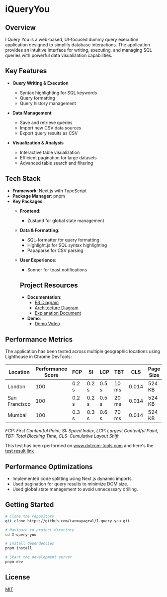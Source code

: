 # iQueryYou

## Overview
I Query You is a web-based, UI-focused dummy query execution application designed to simplify database interactions. The application provides an intuitive interface for writing, executing, and managing SQL queries with powerful data visualization capabilities.

## Key Features
- **Query Writing & Execution**
    - Syntax highlighting for SQL keywords
    - Query formatting
    - Query history management

- **Data Management**
    - Save and retrieve queries
    - Import new CSV data sources
    - Export query results as CSV

- **Visualization & Analysis**
    - Interactive table visualization
    - Efficient pagination for large datasets
    - Advanced table search and filtering

## Tech Stack
- **Framework**: Next.js with TypeScript
- **Package Manager**: pnpm
- **Key Packages**:
    - **Frontend**:
        - Zustand for global state management

    - **Data & Formatting**:
        - SQL-formatter for query formatting
        - Highlight.js for SQL syntax highlighting
        - Papaparse for CSV parsing

    - **User Experience**:
        - Sonner for toast notifications

        ## Project Resources
        - **Documentation**:
            - [ER Diagram](https://drive.google.com/file/d/1hnXTxjz8xHeVzmFcQHznD-FfWV8fjVCW/view?usp=sharing)
            - [Architecture Diagram](https://drive.google.com/file/d/1q-byJXHy9MKQ6FtzOPDSnqpLRZl_d9xj/view?usp=drive_link)
            - [Explanation Document](https://drive.google.com/file/d/177EaQ1TqOz5z7h9Hj-V-YNtLqvcRs5FC/view?usp=drive_link)
        - **Demo**:
            - [Demo Video](https://drive.google.com/file/d/1UWINBSZfMMAwa82FjOQ07aDkAPV9uEwu/view?usp=drive_link)

## Performance Metrics
The application has been tested across multiple geographic locations using Lighthouse in Chrome DevTools:

| Location | Performance Score | FCP | SI | LCP | TBT | CLS | Page Size |
|----------|------------------|-----|-----|-----|-----|-----|----------|
| London | 100 | 0.2 s | 0.2 s | 0.5 s | 10 ms | 0.014 | 524 KB |
| San Francisco | 100 | 0.2 s | 0.2 s | 0.5 s | 20 ms | 0.014 | 524 KB |
| Mumbai | 100 | 0.3 s | 0.3 s | 0.6 s | 70 ms | 0.014 | 524 KB |

*FCP: First Contentful Paint, SI: Speed Index, LCP: Largest Contentful Paint, TBT: Total Blocking Time, CLS: Cumulative Layout Shift*

This test has been performed on www.dotcom-tools.com and here's the [test result link](https://www.dotcom-tools.com/website-speed-test?type=summary-report&id=fd01a6eaef9a4680a7056fad18fcca38&share=1)

## Performance Optimizations
- Implemented code splitting using Next.js dynamic imports.
- Used pagination for query results to minimize DOM size.
- Used global state management to avoid unnecessary drilling.

## Getting Started
```bash
# Clone the repository
git clone https://github.com/tanmayagrwl/I-query-you.git

# Navigate to project directory
cd I-query-you

# Install dependencies
pnpm install

# Start the development server
pnpm dev
```

## License
[MIT](LICENSE)